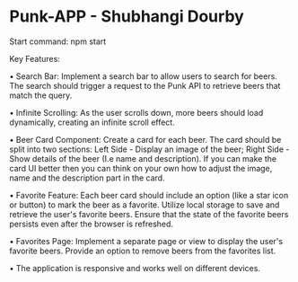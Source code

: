 # Punk-APP - Shubhangi Dourby
Start command: npm start

Key Features:

•	Search Bar: Implement a search bar to allow users to search for beers. The search should trigger a request to the Punk API to retrieve beers that match the query.

•	Infinite Scrolling: As the user scrolls down, more beers should load dynamically, creating an infinite scroll effect.

•	Beer Card Component: Create a card for each beer. The card should be split into two sections: Left Side - Display an image of the beer; Right Side - Show details of the beer (I.e name and description). If you can make the card UI better then you can think on your own how to adjust the image, name and the description part in the card.

•	Favorite Feature: Each beer card should include an option (like a star icon or button) to mark the beer as a favorite. Utilize local storage to save and retrieve the user's favorite beers. Ensure that the state of the favorite beers persists even after the browser is refreshed.

•	Favorites Page: Implement a separate page or view to display the user's favorite beers. Provide an option to remove beers from the favorites list.

•	The application is responsive and works well on different devices.
